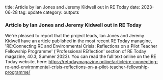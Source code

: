 title: Article by Ian Jones and Jeremy Kidwell out in RE Today
date: 2023-06-28
tag: update
category: outputs

### Article by Ian Jones and Jeremy Kidwell out in RE Today

We're pleased to report that the project leads, Ian Jones and Jeremy Kidwell have an article published in the most recent RE Today managine, 'RE:Connecting RE and Environmental Crisis: Reflections on a Pilot Teacher Fellowship Programme' ('Professional REflection' section of RE Today magazine, 40.3, Summer 2023). You can read the full text online on the RE Today website, here: 
https://retodaymagazine.online/article/re-connecting-re-and-environmental-crisis-reflections-on-a-pilot-teacher-fellowship-programme/
